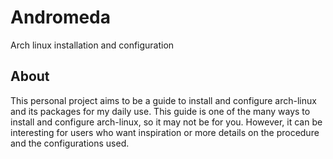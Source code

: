 # Andromeda
Arch linux installation and configuration

## About
This personal project aims to be a guide to install and configure arch-linux and its packages for my daily use. This guide is one of the many ways to install and configure arch-linux, so it may not be for you. However, it can be interesting for users who want inspiration or more details on the procedure and the configurations used.
